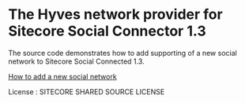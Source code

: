 # The Hyves network provider for Sitecore Social Connector 1.3
 
The source code demonstrates how to add supporting of a new social network to Sitecore Social Connected 1.3.
 
[How to add a new social network](https://github.com/downloads/Sitecore/Hyves-network-provider-for-Sitecore-Social-Connected-1.3/Social_Connected_How_to_Add_a_New_Social_Network_13-A4.pdf)
 
License : SITECORE SHARED SOURCE LICENSE
